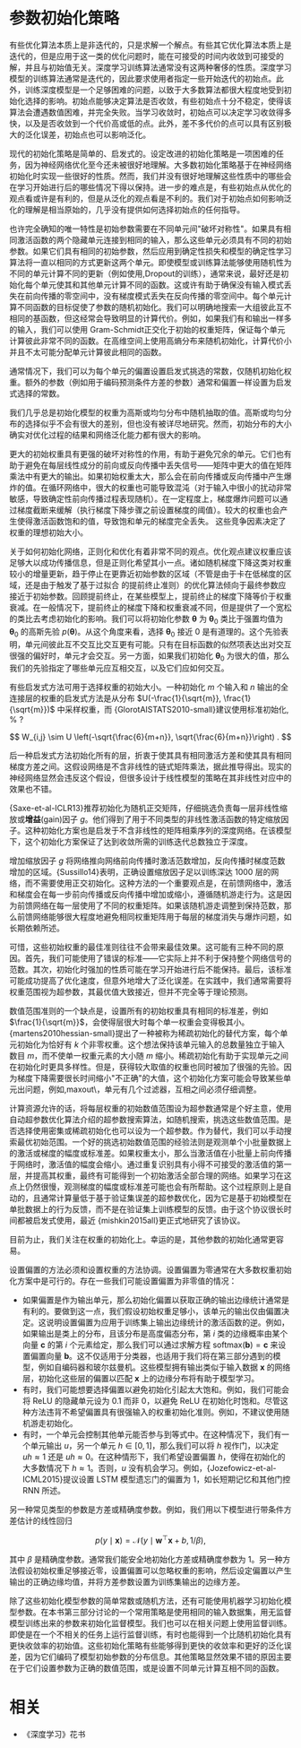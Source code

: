 

# 参数初始化策略

有些优化算法本质上是非迭代的，只是求解一个解点。有些其它优化算法本质上是迭代的，但是应用于这一类的优化问题时，能在可接受的时间内收敛到可接受的解，并且与初始值无关。深度学习训练算法通常没有这两种奢侈的性质。深度学习模型的训练算法通常是迭代的，因此要求使用者指定一些开始迭代的初始点。此外，训练深度模型是一个足够困难的问题，以致于大多数算法都很大程度地受到初始化选择的影响。初始点能够决定算法是否收敛，有些初始点十分不稳定，使得该算法会遭遇数值困难，并完全失败。当学习收敛时，初始点可以决定学习收敛得多快，以及是否收敛到一个代价高或低的点。此外，差不多代价的点可以具有区别极大的泛化误差，初始点也可以影响泛化。


现代的初始化策略是简单的、启发式的。设定改进的初始化策略是一项困难的任务，因为神经网络优化至今还未被很好地理解。大多数初始化策略基于在神经网络初始化时实现一些很好的性质。然而，我们并没有很好地理解这些性质中的哪些会在学习开始进行后的哪些情况下得以保持。进一步的难点是，有些初始点从优化的观点看或许是有利的，但是从泛化的观点看是不利的。我们对于初始点如何影响泛化的理解是相当原始的，几乎没有提供如何选择初始点的任何指导。


也许完全确知的唯一特性是初始参数需要在不同单元间"破坏对称性"。如果具有相同激活函数的两个隐藏单元连接到相同的输入，那么这些单元必须具有不同的初始参数。如果它们具有相同的初始参数，然后应用到确定性损失和模型的确定性学习算法将一直以相同的方式更新这两个单元。即使模型或训练算法能够使用随机性为不同的单元计算不同的更新（例如使用\,Dropout的训练），通常来说，最好还是初始化每个单元使其和其他单元计算不同的函数。这或许有助于确保没有输入模式丢失在前向传播的零空间中，没有梯度模式丢失在反向传播的零空间中。每个单元计算不同函数的目标促使了参数的随机初始化。我们可以明确地搜索一大组彼此互不相同的基函数，但这经常会导致明显的计算代价。例如，如果我们有和输出一样多的输入，我们可以使用 Gram-Schmidt正交化于初始的权重矩阵，保证每个单元计算彼此非常不同的函数。在高维空间上使用高熵分布来随机初始化，计算代价小并且不太可能分配单元计算彼此相同的函数。


通常情况下，我们可以为每个单元的偏置设置启发式挑选的常数，仅随机初始化权重。额外的参数（例如用于编码预测条件方差的参数）通常和偏置一样设置为启发式选择的常数。


我们几乎总是初始化模型的权重为高斯或均匀分布中随机抽取的值。高斯或均匀分布的选择似乎不会有很大的差别，但也没有被详尽地研究。然而，初始分布的大小确实对优化过程的结果和网络泛化能力都有很大的影响。


更大的初始权重具有更强的破坏对称性的作用，有助于避免冗余的单元。它们也有助于避免在每层线性成分的前向或反向传播中丢失信号——矩阵中更大的值在矩阵乘法中有更大的输出。如果初始权重太大，那么会在前向传播或反向传播中产生爆炸的值。在循环网络中，很大的权重也可能导致混沌（对于输入中很小的扰动非常敏感，导致确定性前向传播过程表现随机）。在一定程度上，梯度爆炸问题可以通过梯度截断来缓解（执行梯度下降步骤之前设置梯度的阈值）。较大的权重也会产生使得激活函数饱和的值，导致饱和单元的梯度完全丢失。
这些竞争因素决定了权重的理想初始大小。


关于如何初始化网络，正则化和优化有着非常不同的观点。优化观点建议权重应该足够大以成功传播信息，但是正则化希望其小一点。诸如随机梯度下降这类对权重较小的增量更新，趋于停止在更靠近初始参数的区域（不管是由于卡在低梯度的区域，还是由于触发了基于过拟合 的提前终止准则）的优化算法倾向于最终参数应接近于初始参数。回顾提前终止，在某些模型上，提前终止的梯度下降等价于权重衰减。在一般情况下，提前终止的梯度下降和权重衰减不同，但是提供了一个宽松的类比去考虑初始化的影响。我们可以将初始化参数 $\boldsymbol \theta$ 为 $\boldsymbol \theta_0$ 类比于强置均值为 $\boldsymbol \theta_0$ 的高斯先验 $p(\boldsymbol \theta)$。从这个角度来看，选择 $\boldsymbol \theta_0$ 接近 $0$ 是有道理的。这个先验表明，单元间彼此互不交互比交互更有可能。只有在目标函数的似然项表达出对交互很强的偏好时，单元才会交互。另一方面，如果我们初始化 $\boldsymbol \theta_0$ 为很大的值，那么我们的先验指定了哪些单元应互相交互，以及它们应如何交互。


有些启发式方法可用于选择权重的初始大小。一种初始化 $m$ 个输入和 $n$ 输出的全连接层的权重的启发式方法是从分布 $U(-\frac{1}{\sqrt{m}}, \frac{1}{\sqrt{m}})$ 中采样权重，而 {GlorotAISTATS2010-small}建议使用标准初始化, % ?

$$
W_{i,j} \sim U \left(-\sqrt{\frac{6}{m+n}}, \sqrt{\frac{6}{m+n}}\right) .
$$

后一种启发式方法初始化所有的层，折衷于使其具有相同激活方差和使其具有相同梯度方差之间。这假设网络是不含非线性的链式矩阵乘法，据此推导得出。现实的神经网络显然会违反这个假设，但很多设计于线性模型的策略在其非线性对应中的效果也不错。


{Saxe-et-al-ICLR13}推荐初始化为随机正交矩阵，仔细挑选负责每一层非线性缩放或**增益**(gain)因子 $g$。他们得到了用于不同类型的非线性激活函数的特定缩放因子。这种初始化方案也是启发于不含非线性的矩阵相乘序列的深度网络。在该模型下，这个初始化方案保证了达到收敛所需的训练迭代总数独立于深度。


增加缩放因子 $g$ 将网络推向网络前向传播时激活范数增加，反向传播时梯度范数增加的区域。{Sussillo14}表明，正确设置缩放因子足以训练深达 $1000$ 层的网络，而不需要使用正交初始化。这种方法的一个重要观点是，在前馈网络中，激活和梯度会在每一步前向传播或反向传播中增加或缩小，遵循随机游走行为。这是因为前馈网络在每一层使用了不同的权重矩阵。如果该随机游走调整到保持范数，那么前馈网络能够很大程度地避免相同权重矩阵用于每层的梯度消失与爆炸问题，如长期依赖所述。


可惜，这些初始权重的最佳准则往往不会带来最佳效果。这可能有三种不同的原因。首先，我们可能使用了错误的标准——它实际上并不利于保持整个网络信号的范数。其次，初始化时强加的性质可能在学习开始进行后不能保持。最后，该标准可能成功提高了优化速度，但意外地增大了泛化误差。在实践中，我们通常需要将权重范围视为超参数，其最优值大致接近，但并不完全等于理论预测。


数值范围准则的一个缺点是，设置所有的初始权重具有相同的标准差，例如 $\frac{1}{\sqrt{m}}$，会使得层很大时每个单一权重会变得极其小。{martens2010hessian-small}提出了一种被称为稀疏初始化的替代方案，每个单元初始化为恰好有 $k$ 个非零权重。这个想法保持该单元输入的总数量独立于输入数目 $m$，而不使单一权重元素的大小随 $m$ 缩小。稀疏初始化有助于实现单元之间在初始化时更具多样性。但是，获得较大取值的权重也同时被加了很强的先验。因为梯度下降需要很长时间缩小"不正确"的大值，这个初始化方案可能会导致某些单元出问题，例如\,maxout\，单元有几个过滤器，互相之间必须仔细调整。


计算资源允许的话，将每层权重的初始数值范围设为超参数通常是个好主意，使用自动超参数优化算法介绍的超参数搜索算法，如随机搜索，挑选这些数值范围。是否选择使用密集或稀疏初始化也可以设为一个超参数。作为替代，我们可以手动搜索最优初始范围。一个好的挑选初始数值范围的经验法则是观测单个小批量数据上的激活或梯度的幅度或标准差。如果权重太小，那么当激活值在小批量上前向传播于网络时，激活值的幅度会缩小。通过重复识别具有小得不可接受的激活值的第一层，并提高其权重，最终有可能得到一个初始激活全部合理的网络。如果学习在这点上仍然很慢，观测梯度的幅度或标准差可能也会有所帮助。这个过程原则上是自动的，且通常计算量低于基于验证集误差的超参数优化，因为它是基于初始模型在单批数据上的行为反馈，而不是在验证集上训练模型的反馈。由于这个协议很长时间都被启发式使用，最近 {mishkin2015all}更正式地研究了该协议。


目前为止，我们关注在权重的初始化上。幸运的是，其他参数的初始化通常更容易。


设置偏置的方法必须和设置权重的方法协调。设置偏置为零通常在大多数权重初始化方案中是可行的。存在一些我们可能设置偏置为非零值的情况：


- 如果偏置是作为输出单元，那么初始化偏置以获取正确的输出边缘统计通常是有利的。要做到这一点，我们假设初始权重足够小，该单元的输出仅由偏置决定。这说明设置偏置为应用于训练集上输出边缘统计的激活函数的逆。例如，如果输出是类上的分布，且该分布是高度偏态分布，第 $i$ 类的边缘概率由某个向量 $\boldsymbol c$ 的第 $i$ 个元素给定，那么我们可以通过求解方程 $\text{softmax}(\boldsymbol b)=\boldsymbol c$ 来设置偏置向量 $\boldsymbol b$。这不仅适用于分类器，也适用于我们将在第三部分遇到的模型，例如自编码器和玻尔兹曼机。这些模型拥有输出类似于输入数据 $\boldsymbol x$ 的网络层，初始化这些层的偏置以匹配 $\boldsymbol x$ 上的边缘分布将有助于模型学习。
- 有时，我们可能想要选择偏置以避免初始化引起太大饱和。例如，我们可能会将 ReLU 的隐藏单元设为 $0.1$ 而非 $0$，以避免 ReLU 在初始化时饱和。尽管这种方法违背不希望偏置具有很强输入的权重初始化准则。例如，不建议使用随机游走初始化。
- 有时，一个单元会控制其他单元能否参与到等式中。在这种情况下，我们有一个单元输出 $u$，另一个单元 $h\in[0,1]$，那么我们可以将 $h$ 视作门，以决定 $uh\approx 1$ 还是 $uh\approx 0$。在这种情形下，我们希望设置偏置 $h$，使得在初始化的大多数情况下 $h\approx 1$。否则，$u$ 没有机会学习。例如，{Jozefowicz-et-al-ICML2015}提议设置 LSTM 模型遗忘门的偏置为 $1$，如长短期记忆和其他门控 RNN 所述。



另一种常见类型的参数是方差或精确度参数。例如，我们用以下模型进行带条件方差估计的线性回归

$$
p(y\mid\boldsymbol x) = \mathcal{N} (y \mid \boldsymbol w^\top \boldsymbol x + b, 1/\beta) ,
$$

其中 $\beta$ 是精确度参数。通常我们能安全地初始化方差或精确度参数为 $1$。另一种方法假设初始权重足够接近零，设置偏置可以忽略权重的影响，然后设定偏置以产生输出的正确边缘均值，并将方差参数设置为训练集输出的边缘方差。


除了这些初始化模型参数的简单常数或随机方法，还有可能使用机器学习初始化模型参数。在本书第三部分讨论的一个常用策略是使用相同的输入数据集，用无监督模型训练出来的参数来初始化监督模型。我们也可以在相关问题上使用监督训练。即使是在一个不相关的任务上运行监督训练，有时也能得到一个比随机初始化具有更快收敛率的初始值。这些初始化策略有些能够得到更快的收敛率和更好的泛化误差，因为它们编码了模型初始参数的分布信息。其他策略显然效果不错的原因主要在于它们设置参数为正确的数值范围，或是设置不同单元计算互相不同的函数。



# 相关

- 《深度学习》花书
